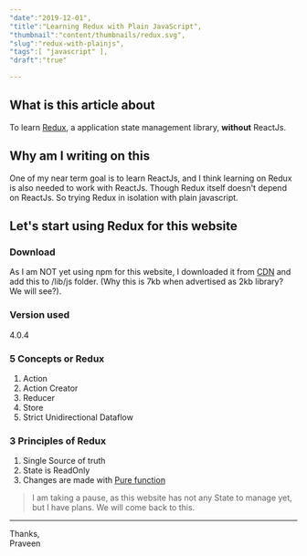 ```yaml
---
"date":"2019-12-01",
"title":"Learning Redux with Plain JavaScript",
"thumbnail":"content/thumbnails/redux.svg",
"slug":"redux-with-plainjs",
"tags":[ "javascript" ],
"draft":"true"

---
```


## What is this article about
To learn [Redux](https://redux.js.org/), a application state management library, **without** ReactJs.

## Why am I writing on this
One of my near term goal is to learn ReactJs, and I think learning on Redux is also needed to work with ReactJs. Though Redux itself doesn't depend on ReactJs. So trying Redux in isolation with plain javascript.

## Let's start using Redux for this website

### Download
As I am NOT yet using npm for this website, I downloaded it from [CDN](https://cdnjs.cloudflare.com/ajax/libs/redux/4.0.4/redux.min.js) and add this to /lib/js folder. (Why this is 7kb when advertised as 2kb library? We will see?).


### Version used
4.0.4

### 5 Concepts or Redux
1. Action  
2. Action Creator  
3. Reducer  
4. Store  
5. Strict Unidirectional Dataflow

### 3 Principles of Redux
1. Single Source of truth  
2. State is ReadOnly  
3. Changes are made with [Pure function](https://en.wikipedia.org/wiki/Pure_function)  


>I am taking a pause, as this website has not any State to manage yet, but I have plans. We will come back to this.

---
Thanks,  
Praveen
